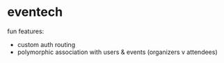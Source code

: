 # eventech

fun features:
- custom auth routing
- polymorphic association with users & events (organizers v attendees)